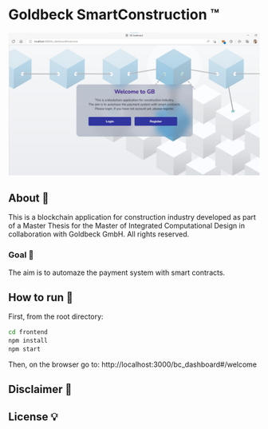 # Goldbeck SmartConstruction ™

![Alt text](splashscreen.jpg) 

## About 👀

This is a blockchain application for construction industry developed as part of a Master Thesis for the Master of Integrated Computational Design in collaboration with Goldbeck GmbH. All rights reserved.</p>

### Goal 🎯

<p>The aim is to automaze the payment system with smart contracts.</p>

## How to run 🚀

First, from the root directory:

```cmd
cd frontend
npm install
npm start
```

Then, on the browser go to: http://localhost:3000/bc_dashboard#/welcome

## Disclaimer 💬

## License 💡
